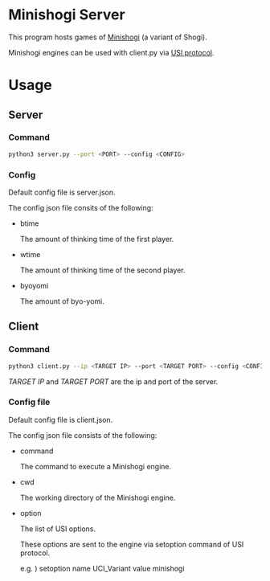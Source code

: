 # Minishogi Server

This program hosts games of [Minishogi](https://en.wikipedia.org/wiki/Minishogi) (a variant of Shogi).

Minishogi engines can be used with client.py via [USI protocol](http://hgm.nubati.net/usi.html).

# Usage

## Server
### Command

```bash
python3 server.py --port <PORT> --config <CONFIG>
```

### Config
Default config file is server.json.

The config json file consits of the following:

- btime

    The amount of thinking time of the first player.
- wtime

    The amount of thinking time of the second player.
- byoyomi

    The amount of byo-yomi.


## Client

### Command
```bash
python3 client.py --ip <TARGET IP> --port <TARGET PORT> --config <CONFIG>
```

*TARGET IP* and *TARGET PORT* are the ip and port of the server.

### Config file
Default config file is client.json.

The config json file consists of the following:

- command

    The command to execute a Minishogi engine.
- cwd

    The working directory of the Minishogi engine.
- option

    The list of USI options.

    These options are sent to the engine via setoption command of USI protocol.

    e.g. ) setoption name UCI_Variant value minishogi
